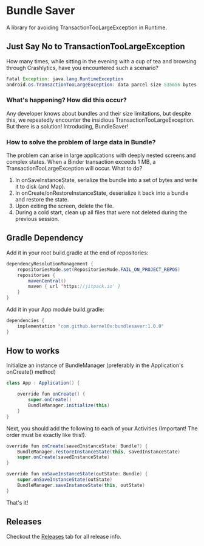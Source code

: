 # Bundle Saver
A library for avoiding TransactionTooLargeException in Runtime.

## Just Say No to TransactionTooLargeException
How many times, while sitting in the evening with a cup of tea and browsing through Crashlytics, have you encountered such a scenario?

````java
Fatal Exception: java.lang.RuntimeException
android.os.TransactionTooLargeException: data parcel size 535656 bytes Bundle stats: androidx.lifecycle.BundlableSavedStateRegistry.key [size=534156]
````

### What's happening? How did this occur?
Any developer knows about bundles and their size limitations, but despite this, we repeatedly encounter the insidious TransactionTooLargeException. But there is a solution! Introducing, BundleSaver!

### How to solve the problem of large data in Bundle?
The problem can arise in large applications with deeply nested screens and complex states. When a Binder transaction exceeds 1 MB, a TransactionTooLargeException will occur. What to do?
1. In onSaveInstanceState, serialize the bundle into a set of bytes and write it to disk (and Map).
2. In onCreate/onRestoreInstanceState, deserialize it back into a bundle and restore the state.
3. Upon exiting the screen, delete the file.
4. During a cold start, clean up all files that were not deleted during the previous session.

## Gradle Dependency

Add it in your root build.gradle at the end of repositories:

````java
dependencyResolutionManagement {
    repositoriesMode.set(RepositoriesMode.FAIL_ON_PROJECT_REPOS)
    repositories {
        mavenCentral()
        maven { url 'https://jitpack.io' }
    }
}
````

Add it in your App module build.gradle:
````java
dependencies {
    implementation "com.github.kernel0x:bundlesaver:1.0.0"
}
````

## How to works

Initialize an instance of BundleManager (preferably in the Application's onCreate() method)
````java
class App : Application() {

    override fun onCreate() {
        super.onCreate()
        BundleManager.initialize(this)
    }
}
````

Next, you should add the following to each of your Activities (Important! The order must be exactly like this!).
````java
override fun onCreate(savedInstanceState: Bundle?) {
    BundleManager.restoreInstanceState(this, savedInstanceState)
    super.onCreate(savedInstanceState)
}

override fun onSaveInstanceState(outState: Bundle) {
    super.onSaveInstanceState(outState)
    BundleManager.saveInstanceState(this, outState)
}
````

That's it!

## Releases

Checkout the [Releases](https://github.com/kernel0x/bundlesaver/releases) tab for all release info.
